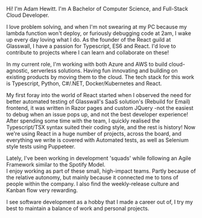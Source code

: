 Hi! I'm Adam Hewitt. I'm A Bachelor of Computer Science, and Full-Stack Cloud Developer.  
  
I love problem solving, and when I'm not swearing at my PC because my lambda function won't deploy, or furiously debugging code at 2am, I wake up every day loving what I do. As the founder of the React guild at Glasswall, I have a passion for Typescript, ES6 and React. I'd love to contribute to projects where I can learn and collaborate on these!  
  
In my current role, I'm working with both Azure and AWS to build cloud-agnostic, serverless solutions. Having fun innovating and building on existing products by moving them to the cloud. The tech stack for this work is Typescript, Python, C#/.NET, Docker/Kubernetes and React. 
  
My first foray into the world of React started when I observed the need for better automated testing of Glasswall's SaaS solution's (Rebuild for Email) frontend, it was written in Razor pages and custom JQuery -not the easiest to debug when an issue pops up, and not the best developer experience! After spending some time with the team, I quickly realised the Typescript/TSX syntax suited their coding style, and the rest is history! Now we're using React in a huge number of projects, across the board, and everything we write is covered with Automated tests, as well as Selenium style tests using Puppeteer.
  
Lately, I've been working in development 'squads' while following an Agile Framework similar to the Spotify Model.  
I enjoy working as part of these small, high-impact teams. Partly because of the relative autonomy, but mainly because it connected me to tons of people within the company. I also find the weekly-release culture and Kanban flow very rewarding.  
  
I see software development as a hobby that I made a career out of, I try my best to maintain a balance of work and personal projects.